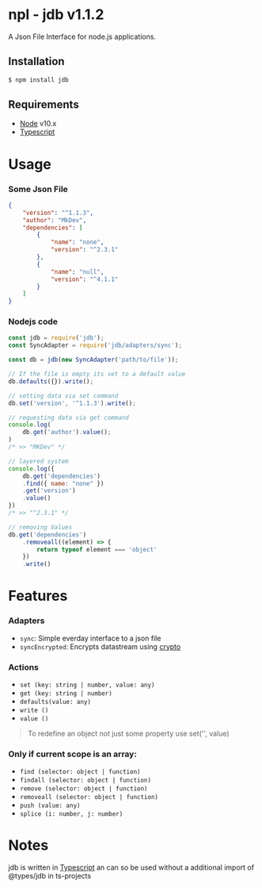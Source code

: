 # npl - jdb v1.1.2

A Json File Interface for node.js applications.

## Installation

```bash
$ npm install jdb
```

## Requirements

+ [Node](https://nodejs.org) v10.x
+ [Typescript](https://www.typescriptlang.org)

# Usage

### Some Json File
```json
{
    "version": "^1.1.3",
    "author": "MkDev",
    "dependencies": [
        {
            "name": "none",
            "version": "^2.3.1"
        },
        {
            "name": "null",
            "version": "^4.1.1"
        }
    ]
}
```

### Nodejs code
```javascript
const jdb = require('jdb');
const SyncAdapter = require('jdb/adapters/sync');

const db = jdb(new SyncAdapter('path/to/file'));

// If the file is empty its set to a default value
db.defaults({}).write();

// setting data via set command
db.set('version', '^1.1.3').write();

// requesting data via get command
console.log(
    db.get('author').value();
)
/* >> "MKDev" */

// layered system
console.log({
    db.get('dependencies')
    .find({ name: "none" })
    .get('version')
    .value()
})
/* >> "^2.3.1" */

// removing Values
db.get('dependencies')
    .removeall((element) => {
        return typeof element === 'object'
    })
    .write()
```

# Features

### Adapters

- `sync`: Simple everday interface to a json file
- `syncEncrypted`: Encrypts datastream using [crypto](https://nodejs.org/api/crypto.html)

### Actions

- `set (key: string | number, value: any)`
- `get (key: string | number)`
- `defaults(value: any)`
- `write ()`
- `value ()`

> To redefine an object not just some property use set('', value)

### Only if current scope is an array:

- `find (selector: object | function)`
- `findall (selector: object | function)`
- `remove (selector: object | function)`
- `removeall (selector: object | function)`
- `push (value: any)`
- `splice (i: number, j: number)`

# Notes

jdb is written in [Typescript](https://www.typescriptlang.org) an can so be used without a additional import of @types/jdb in ts-projects
